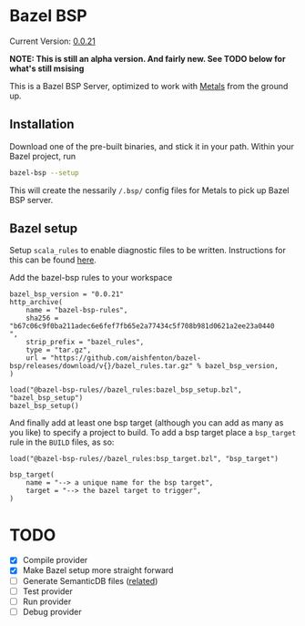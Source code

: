 # Bazel BSP
Current Version: [0.0.21](https://github.com/aishfenton/bazel-bsp/releases/tag/v0.0.21)

**NOTE: This is still an alpha version. And fairly new. See TODO below for what's still msising**

This is a Bazel BSP Server, optimized to work with [Metals](https://scalameta.org/metals/) from the ground up.

## Installation

Download one of the pre-built binaries, and stick it in your path. Within your Bazel project, run 

```bash
bazel-bsp --setup
```

This will create the nessarily `/.bsp/` config files for Metals to pick up Bazel BSP server. 

## Bazel setup

Setup `scala_rules` to enable diagnostic files to be written. Instructions for this can be found [here](https://github.com/bazelbuild/rules_scala/blob/master/docs/scala_toolchain.md).

Add the bazel-bsp rules to your workspace

```starlark
bazel_bsp_version = "0.0.21"
http_archive(
    name = "bazel-bsp-rules",
    sha256 = "b67c06c9f0ba211adec6e6fef7fb65e2a77434c5f708b981d0621a2ee23a0440
",
    strip_prefix = "bazel_rules",
    type = "tar.gz",
    url = "https://github.com/aishfenton/bazel-bsp/releases/download/v{}/bazel_rules.tar.gz" % bazel_bsp_version,
)

load("@bazel-bsp-rules//bazel_rules:bazel_bsp_setup.bzl", "bazel_bsp_setup")
bazel_bsp_setup()
```

And finally add at least one bsp target (although you can add as many as you like) to specify a project to build. To add a bsp target place a `bsp_target` rule in the `BUILD` files, as so:

```starlark
load("@bazel-bsp-rules//bazel_rules:bsp_target.bzl", "bsp_target")

bsp_target(
    name = "--> a unique name for the bsp target",
    target = "--> the bazel target to trigger",
)
```

# TODO

- [x] Compile provider
- [x] Make Bazel setup more straight forward
- [ ] Generate SemanticDB files ([related](https://github.com/bazelbuild/rules_scala/issues/952))
- [ ] Test provider
- [ ] Run provider
- [ ] Debug provider